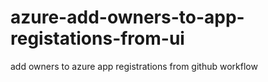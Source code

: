 # azure-add-owners-to-app-registations-from-ui
add owners to azure app registrations from github workflow
